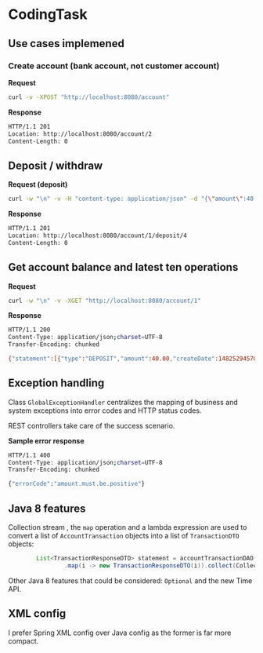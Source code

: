 # CodingTask


## Use cases implemened

### Create account (bank account, not customer account)

**Request**

```bash
curl -v -XPOST "http://localhost:8080/account"
```
**Response**
```bash
HTTP/1.1 201
Location: http://localhost:8080/account/2
Content-Length: 0
```
## Deposit / withdraw

**Request (deposit)**
```bash
curl -w "\n" -v -H "content-type: application/json" -d "{\"amount\":40.0}" -XPOST "http://localhost:8080/account/1/deposit"
```
**Response**
```bash
HTTP/1.1 201
Location: http://localhost:8080/account/1/deposit/4
Content-Length: 0
```

## Get account balance and latest ten operations

**Request**
```bash
curl -w "\n" -v -XGET "http://localhost:8080/account/1"
```
**Response**
```bash
HTTP/1.1 200
Content-Type: application/json;charset=UTF-8
Transfer-Encoding: chunked

{"statement":[{"type":"DEPOSIT","amount":40.00,"createDate":1482529457005},{"type":"WITHDRAWAL","amount":40.00,"createDate":1482513247789},{"type":"DEPOSIT","amount":40.00,"createDate":1482513232229},{"type":"DEPOSIT","amount":15.00,"createDate":1482498830576}],"balance":55.00}
```
## Exception handling

Class `GlobalExceptionHandler` centralizes the mapping of business and system exceptions into error codes and HTTP status codes.

REST controllers take care of the success scenario.

**Sample error response**
```bash
HTTP/1.1 400
Content-Type: application/json;charset=UTF-8
Transfer-Encoding: chunked

{"errorCode":"amount.must.be.positive"}
```
## Java 8 features

Collection stream , the `map` operation and a lambda expression are used to convert a list of `AccountTransaction` objects into a list of `TransactionDTO` objects:
```java
		List<TransactionResponseDTO> statement = accountTransactionDAO.findTop10ByAccountOrderByCreateDateDesc(account)
				.map(i -> new TransactionResponseDTO(i)).collect(Collectors.toList());
 ```
 
 Other Java 8 features that could be considered: `Optional` and the new Time API.
 
## XML config

I prefer Spring XML config over Java config as the former is far more compact.
